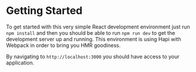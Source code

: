 # Getting Started

To get started with this very simple React development environment just run `npm install` and then you should be able to 
run `npm run dev` to get the development server up and running. This environment is using Hapi with Webpack in order
to bring you HMR goodiness. 

By navigating to `http://localhost:3000` you should have access to your application.


